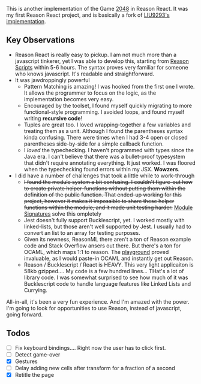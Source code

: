 This is another implementation of the Game [2048](http://2048game.com/) in
Reason React. It was my first Reason React project, and is basically a fork of
[LIU9293's implementation](https://github.com/LIU9293/reason-react-2048).

## Key Observations

* Reason React is really easy to pickup. I am not much more than a javascript
  tinkerer, yet I was able to develop this, starting from
  [Reason Scripts](https://github.com/reasonml-community/reason-scripts) within
  5-6 hours. The syntax proves very familiar for someone who knows javascript.
  It's readable and straightforward.
* It was jawdroppingly powerful
  * Pattern Matching is amazing! I was hooked from the first one I wrote. It
    allows the programmer to focus on the logic, as the implementation becomes
    very easy.
  * Encouraged by the toolset, I found myself quickly migrating to more
    functional-style programming. I avoided loops, and found myself writing
    **recursive code**!
  * Tuples are great too. I loved wrapping-together a few variables and treating
    them as a unit. Although I found the parentheses syntax kinda confusing.
    There were times when I had 3-4 open or closed parentheses side-by-side for
    a simple callback function.
  * I _loved_ the typechecking. I haven't programmed with types since the Java
    era. I can't believe that there was a bullet-proof typesystem that didn't
    require annotating everything. It just worked. I was floored when the
    typechecking found errors within my JSX. **Wowzers**.
* I did have a number of challenges that took a little while to work-through
  * ~~I found the module system a bit confusing. I couldn't figure-out how to
    create private helper-functions without putting them within the definition
    of the public function. That ended-up working for this project, however it
    makes it impossible to share these helper functions within the module, and
    it made unit testing harder.~~
    [Module Signatures](https://reasonml.github.io/guide/language/module#signatures)
    solve this ompletely
  * Jest doesn't fully support Bucklescript, yet. I worked mostly with
    linked-lists, but those aren't well supported by Jest. I usually had to
    convert an list to an array for testing purposes.
  * Given its newness, ReasonML there aren't a ton of Reason example code and
    Stack Overflow ansers out there. But there's a ton for OCAML, which maps 1:1
    to reason. The [playground](https://reasonml.github.io/try) proved
    invaluable, as I would paste-in OCAML and instantly get out Reason.
  - Reason / Bucklescript / React is HEAVY. This very light applicaiton is 58kb
    gzipped.... My code is a few hundred lines... THat's a lot of library code.
    I was somewhat surprised to see how much of it was Bucklescript code to
    handle language features like Linked Lists and Currying.

All-in-all, it's been a very fun experience. And I'm amazed with the power. I'm
going to look for opportunities to use Reason, instead of javascript, going
forward.

## Todos

* [ ] Fix keyboard bindings.... Right now the user has to click first.
* [ ] Detect game-over
* [x] Gestures
* [ ] Delay adding new cells after transform for a fraction of a second
* [x] Retitle the page
